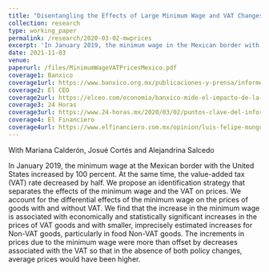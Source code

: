 ```yaml
---
title: "Disentangling the Effects of Large Minimum Wage and VAT Changes on Prices: Evidence from Mexico (Conditionally accepted, Labour Economics)"
collection: research
type: working_paper
permalink: /research/2020-03-02-mwprices
excerpt: 'In January 2019, the minimum wage in the Mexican border with the United States increased by 100 percent. At the same time, the value-added tax (VAT) rate decreased by half. We estimate the effects of the minimum wage and VAT changes on prices. We find that the increase in the minimum wage is associated with economically and statistically significant increases in the prices of VAT goods, and with smaller, imprecisely estimated increases for Non-VAT goods.'
date: 2021-11-03
venue: 
paperurl: /files/MinimumWageVATPricesMexico.pdf
coverage1: Banxico
coverage1url: https://www.banxico.org.mx/publicaciones-y-prensa/informes-trimestrales/recuadros/%7B56780CA3-EBA3-4742-2582-A6DAF863F9DB%7D.pdf
coverage2: El CEO
coverage2url: https://elceo.com/economia/banxico-mide-el-impacto-de-la-recuperacion-del-salario-minimo-en-la-inflacion-este-es-el-resultado/
coverage3: 24 Horas
coverage3url: https://www.24-horas.mx/2020/03/02/puntos-clave-del-informe-trimestral-y-la-minuta-de-banxico/
coverage4: El Financiero
coverage4url: https://www.elfinanciero.com.mx/opinion/luis-felipe-munguia/2021/04/27/inflacion-realmente-debemos-preocuparnos/?outputType=amp
---
```

With Mariana Calderón, Josué Cortés and Alejandrina Salcedo

In January 2019, the minimum wage at the Mexican border with the United States increased by 100 percent. At the same time, the value-added tax (VAT) rate decreased by half. We propose an identification strategy that separates the effects of the minimum wage and the VAT on prices. We account for the differential effects of the minimum wage on the prices of goods with and without VAT. We find that the increase in the minimum wage is associated with economically and statistically significant increases in the prices of VAT goods and with smaller, imprecisely estimated increases for Non-VAT goods, particularly in food Non-VAT goods. The increments in prices due to the minimum wage were more than offset by decreases associated with the VAT so that in the absence of both policy changes, average prices would have been higher.

